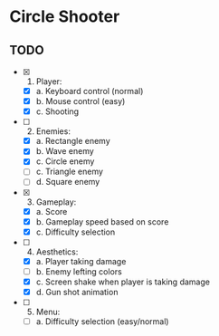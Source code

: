 # Circle Shooter

## TODO

- [x] 1. Player:
  - [x] a. Keyboard control (normal)
  - [x] b. Mouse control (easy)
  - [x] c. Shooting
  
- [ ] 2. Enemies:
  - [x] a. Rectangle enemy
  - [x] b. Wave enemy
  - [x] c. Circle enemy
  - [ ] c. Triangle enemy
  - [ ] d. Square enemy
  
- [x] 3. Gameplay:
  - [x] a. Score
  - [x] b. Gameplay speed based on score
  - [x] c. Difficulty selection
  
- [ ] 4. Aesthetics:
  - [x] a. Player taking damage
  - [ ] b. Enemy lefting colors
  - [x] c. Screen shake when player is taking damage
  - [x] d. Gun shot animation
  
- [ ] 5. Menu:
  - [ ] a. Difficulty selection (easy/normal)

